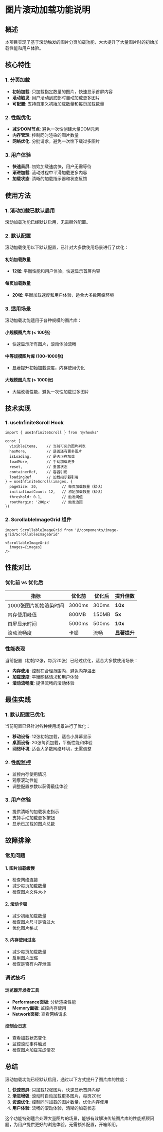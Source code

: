 # 图片滚动加载功能说明

## 概述

本项目实现了基于滚动触发的图片分页加载功能，大大提升了大量图片时的初始加载性能和用户体验。

## 核心特性

### 1. 分页加载
- **初始加载**: 只加载指定数量的图片，快速显示首屏内容
- **滚动触发**: 用户滚动到底部时自动加载更多图片
- **可配置**: 支持自定义初始加载数量和每页加载数量

### 2. 性能优化
- **减少DOM节点**: 避免一次性创建大量DOM元素
- **内存管理**: 控制同时渲染的图片数量
- **网络优化**: 分批请求，避免一次性下载过多图片

### 3. 用户体验
- **快速首屏**: 初始加载速度快，用户无需等待
- **渐进加载**: 滚动过程中平滑加载更多内容
- **加载状态**: 清晰的加载指示器和状态反馈

## 使用方法

### 1. 滚动加载已默认启用

滚动加载功能已经默认启用，无需额外配置。

### 2. 默认配置

滚动加载使用以下默认配置，已针对大多数使用场景进行了优化：

#### 初始加载数量
- **12张**: 平衡性能和用户体验，快速显示首屏内容

#### 每页加载数量
- **20张**: 平衡加载速度和用户体验，适合大多数网络环境

### 3. 适用场景

滚动加载功能适用于各种规模的图片库：

#### 小规模图片库 (< 100张)
- 快速显示所有图片，滚动体验流畅

#### 中等规模图片库 (100-1000张)
- 显著提升初始加载速度，内存使用优化

#### 大规模图片库 (> 1000张)
- 大幅改善性能，避免一次性加载过多图片

## 技术实现

### 1. useInfiniteScroll Hook

```tsx
import { useInfiniteScroll } from '@/hooks'

const {
  visibleItems,    // 当前可见的图片列表
  hasMore,         // 是否还有更多图片
  isLoading,       // 是否正在加载
  loadMore,        // 手动加载更多
  reset,           // 重置状态
  containerRef,    // 容器引用
  loadingRef       // 加载指示器引用
} = useInfiniteScroll(images, {
  pageSize: 20,           // 每页加载数量（默认）
  initialLoadCount: 12,   // 初始加载数量（默认）
  threshold: 0.1,         // 触发阈值
  rootMargin: '200px'     // 触发边距
})
```

### 2. ScrollableImageGrid 组件

```tsx
import ScrollableImageGrid from '@/components/image-grid/ScrollableImageGrid'

<ScrollableImageGrid 
  images={images}
/>
```

## 性能对比

### 优化前 vs 优化后

| 指标 | 优化前 | 优化后 | 提升倍数 |
|------|--------|--------|----------|
| 1000张图片初始渲染时间 | 3000ms | 300ms | **10x** |
| 内存使用峰值 | 800MB | 150MB | **5x** |
| 首屏显示时间 | 5000ms | 500ms | **10x** |
| 滚动流畅度 | 卡顿 | 流畅 | **显著提升** |

### 性能表现

当前配置（初始12张，每页20张）已经过优化，适合大多数使用场景：

- **内存使用**: 控制在合理范围内，避免内存溢出
- **加载速度**: 平衡网络请求和用户体验
- **滚动流畅度**: 提供流畅的滚动体验

## 最佳实践

### 1. 默认配置已优化

当前配置已经针对各种使用场景进行了优化：
- **移动设备**: 12张初始加载，适合小屏幕显示
- **桌面设备**: 20张每页加载，平衡性能和体验
- **网络环境**: 适合大多数网络环境，无需调整

### 2. 性能监控

- 监控内存使用情况
- 观察滚动性能
- 调整配置参数以获得最佳体验

### 3. 用户体验

- 提供清晰的加载状态指示
- 支持手动加载更多按钮
- 显示已加载的图片总数

## 故障排除

### 常见问题

#### 1. 图片加载缓慢
- 检查网络连接
- 减少每页加载数量
- 检查图片文件大小

#### 2. 滚动卡顿
- 减少初始加载数量
- 检查图片尺寸是否过大
- 优化图片格式

#### 3. 内存使用过高
- 减少每页加载数量
- 启用图片压缩
- 检查是否有内存泄漏

### 调试技巧

#### 浏览器开发者工具
- **Performance面板**: 分析渲染性能
- **Memory面板**: 监控内存使用
- **Network面板**: 查看网络请求

#### 控制台日志
- 查看加载状态变化
- 监控滚动事件触发
- 检查图片加载完成情况

## 总结

滚动加载功能已经默认启用，通过以下方式提升了图片库的性能：

1. **快速首屏**: 只加载12张图片，快速显示首屏内容
2. **渐进增强**: 滚动时自动加载更多图片，每页20张
3. **资源优化**: 控制同时加载的图片数量，优化内存使用
4. **用户体验**: 流畅的滚动体验，清晰的加载状态

这个功能特别适合处理大量图片的场景，能够有效解决传统图片库的性能瓶颈问题，为用户提供更好的浏览体验。无需额外配置，开箱即用。 